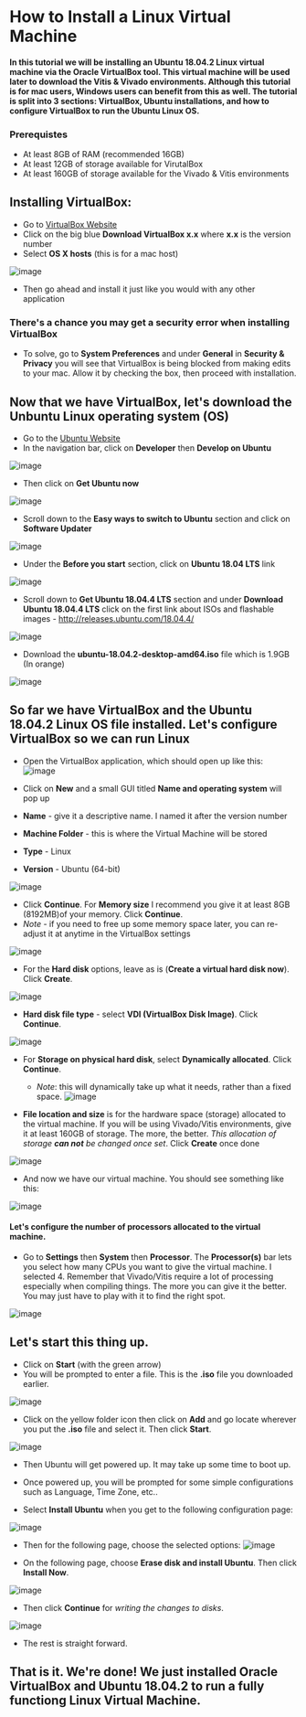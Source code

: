 # How to Install a Linux Virtual Machine 
#### In this tutorial we will be installing an Ubuntu 18.04.2 Linux virtual machine via the Oracle VirtualBox tool. This virtual machine will be used later to download the Vitis & Vivado environments. Although this tutorial is for mac users, Windows users can benefit from this as well. The tutorial is split into 3 sections: VirtualBox, Ubuntu installations, and how to configure VirtualBox to run the Ubuntu Linux OS.

### Prerequistes
* At least 8GB of RAM (recommended 16GB)
* At least 12GB of storage available for VirutalBox
* At least 160GB of storage available for the Vivado & Vitis environments


## Installing VirtualBox:
* Go to [VirtualBox Website](https://www.virtualbox.org/)
* Click on the big blue **Download VirtualBox x.x** where **x.x** is the version number
* Select **OS X hosts** (this is for a mac host)

![image](https://user-images.githubusercontent.com/49121005/109451227-97389580-7a12-11eb-90b2-05fa507061fc.png)


* Then go ahead and install it just like you would with any other application


### There's a chance you may get a security error when installing VirtualBox
  * To solve, go to **System Preferences** and under **General** in **Security & Privacy** you will see that VirtualBox is being blocked from making edits to your  mac. Allow it by checking the box, then proceed with installation.



## Now that we have VirtualBox, let's download the Unbuntu Linux operating system (OS)
* Go to the [Ubuntu Website](https://ubuntu.com/)
* In the navigation bar, click on **Developer** then **Develop on Ubuntu**

![image](https://user-images.githubusercontent.com/49121005/109452930-6b1f1380-7a16-11eb-882a-e174d46e9fb3.png)

* Then click on **Get Ubuntu now**

![image](https://user-images.githubusercontent.com/49121005/109453018-a4f01a00-7a16-11eb-9d14-8489adc99f31.png)

* Scroll down to the **Easy ways to switch to Ubuntu** section and click on **Software Updater**

![image](https://user-images.githubusercontent.com/49121005/109454351-a96a0200-7a19-11eb-9c6e-770c7d4fd75f.png)

* Under the **Before you start** section, click on **Ubuntu 18.04 LTS** link

![image](https://user-images.githubusercontent.com/49121005/109454575-24cbb380-7a1a-11eb-853b-4e18b9f32045.png)

* Scroll down to **Get Ubuntu 18.04.4 LTS** section and under **Download Ubuntu 18.04.4 LTS** click on the first link about ISOs and flashable images - http://releases.ubuntu.com/18.04.4/

![image](https://user-images.githubusercontent.com/49121005/109455027-47120100-7a1b-11eb-8e30-7436ffc86f97.png)

* Download the **ubuntu-18.04.2-desktop-amd64.iso** file which is 1.9GB (In orange)

![image](https://user-images.githubusercontent.com/49121005/109455410-2c8c5780-7a1c-11eb-915f-8d15d1d6e950.png)



## So far we have VirtualBox and the Ubuntu 18.04.2 Linux OS file installed. Let's configure VirtualBox so we can run Linux

* Open the VirtualBox application, which should open up like this:
![image](https://user-images.githubusercontent.com/49121005/109455782-f7343980-7a1c-11eb-9453-4233420c1bfa.png)

* Click on **New** and a small GUI titled **Name and operating system** will pop up
 * **Name** - give it a descriptive name. I named it after the version number
 * **Machine Folder** - this is where the Virtual Machine will be stored
 * **Type** - Linux
 * **Version** - Ubuntu (64-bit)
 
![image](https://user-images.githubusercontent.com/49121005/109456021-89d4d880-7a1d-11eb-9565-d2a9301eb87c.png)

* Click **Continue**. For **Memory size** I recommend you give it at least 8GB (8192MB)of your memory. Click **Continue**.
 * *Note* - if you need to free up some memory space later, you can re-adjust it at anytime in the VirtualBox settings

![image](https://user-images.githubusercontent.com/49121005/109456783-28156e00-7a1f-11eb-92ea-7b5d502b673e.png)

* For the **Hard disk** options, leave as is (**Create a virtual hard disk now**). Click **Create**.

![image](https://user-images.githubusercontent.com/49121005/109456902-6743bf00-7a1f-11eb-9cd6-ff95e91fcc65.png)

* **Hard disk file type** - select **VDI (VirtualBox Disk Image)**. Click **Continue**.

![image](https://user-images.githubusercontent.com/49121005/109457333-4b8ce880-7a20-11eb-9377-6adcb698e29c.png)

* For **Storage on physical hard disk**, select **Dynamically allocated**. Click **Continue**.
  * *Note*: this will dynamically take up what it needs, rather than a fixed space.
![image](https://user-images.githubusercontent.com/49121005/109457936-73c91700-7a21-11eb-9d76-cd7143a60a05.png)


* **File location and size** is for the hardware space (storage) allocated to the virtual machine. If you will be using Vivado/Vitis environments, give it at least 160GB of storage. The more, the better. *This allocation of storage **can not** be changed once set*. Click **Create** once done

![image](https://user-images.githubusercontent.com/49121005/109457827-3b293d80-7a21-11eb-9435-8250b0237454.png)

* And now we have our virtual machine. You should see something like this:
 
![image](https://user-images.githubusercontent.com/49121005/109458639-cbb44d80-7a22-11eb-844a-fe7bc4415d2e.png)

#### Let's configure the number of processors allocated to the virtual machine. 
* Go to **Settings** then **System** then **Processor**. The **Processor(s)** bar lets you select how many CPUs you want to give the virtual machine. I selected 4. Remember that Vivado/Vitis require a lot of processing especially when compiling things. The more you can give it the better. You may just have to play with it to find the right spot.

![image](https://user-images.githubusercontent.com/49121005/109458986-82183280-7a23-11eb-9d52-c0c4685d2573.png)

## Let's start this thing up.
* Click on **Start** (with the green arrow)
* You will be prompted to enter a file. This is the **.iso** file you downloaded earlier.

![image](https://user-images.githubusercontent.com/49121005/109459362-3e71f880-7a24-11eb-87e3-e409c2fa6247.png)

* Click on the yellow folder icon then click on **Add** and go locate wherever you put the **.iso** file and select it. Then click **Start**. 

![image](https://user-images.githubusercontent.com/49121005/109459562-a3c5e980-7a24-11eb-96e9-bd9666451aa7.png)

* Then Ubuntu will get powered up. It may take up some time to boot up.
* Once powered up, you will be prompted for some simple configurations such as Language, Time Zone, etc..

* Select **Install Ubuntu** when you get to the following configuration page:

![image](https://user-images.githubusercontent.com/49121005/109459863-38304c00-7a25-11eb-956e-ab26973a7b3d.png)

* Then for the following page, choose the selected options:
![image](https://user-images.githubusercontent.com/49121005/109460041-9eb56a00-7a25-11eb-98b0-4ac6f8926bd3.png)

* On the following page, choose **Erase disk and install Ubuntu**. Then click **Install Now**.

![image](https://user-images.githubusercontent.com/49121005/109460159-c99fbe00-7a25-11eb-8f25-9e4bdbd27884.png)

* Then click **Continue** for *writing the changes to disks*.

![image](https://user-images.githubusercontent.com/49121005/109460639-86921a80-7a26-11eb-89d3-46ed4dc81c5e.png)


* The rest is straight forward.

## That is it. We're done! We just installed Oracle VirtualBox and Ubuntu 18.04.2 to run a fully functiong Linux Virtual Machine.







